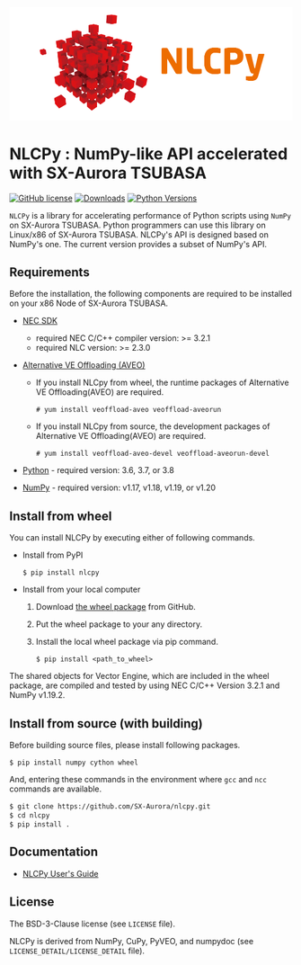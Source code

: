 ![NLCPy_banner](https://github.com/SX-Aurora/nlcpy/blob/master/banner/NLCPy_banner.png?raw=true)

# NLCPy : NumPy-like API accelerated with SX-Aurora TSUBASA

[![GitHub license](https://img.shields.io/github/license/SX-Aurora/nlcpy)](https://github.com/SX-Aurora/nlcpy/blob/master/LICENSE)
[![Downloads](https://pepy.tech/badge/nlcpy)](https://pepy.tech/project/nlcpy)
[![Python Versions](https://img.shields.io/pypi/pyversions/nlcpy.svg)](https://pypi.org/project/nlcpy/)


`NLCPy` is a library for accelerating performance of Python scripts using `NumPy` on SX-Aurora TSUBASA. Python programmers can use this library on Linux/x86 of SX-Aurora TSUBASA. NLCPy's API is designed based on NumPy's one. The current version provides a subset of NumPy's API.

## Requirements

Before the installation, the following components are required to be installed on your x86 Node of SX-Aurora TSUBASA.

- [NEC SDK](https://www.hpc.nec/documents/guide/pdfs/InstallationGuide_E.pdf)
	- required NEC C/C++ compiler version: >= 3.2.1
	- required NLC version: >= 2.3.0

- [Alternative VE Offloading (AVEO)](https://www.hpc.nec/documents/veos/en/aveo/index.html)

	- If you install NLCpy from wheel, the runtime packages of Alternative VE Offloading(AVEO) are required.

        ```
        # yum install veoffload-aveo veoffload-aveorun
        ```

	- If you install NLCpy from source, the development packages of Alternative VE Offloading(AVEO) are required.

        ```
        # yum install veoffload-aveo-devel veoffload-aveorun-devel
        ```

- [Python](https://www.python.org/)
        - required version: 3.6, 3.7, or 3.8

- [NumPy](https://www.numpy.org/)
        - required version: v1.17, v1.18, v1.19, or v1.20

## Install from wheel

You can install NLCPy by executing either of following commands.

- Install from PyPI

    ```
    $ pip install nlcpy
    ```

- Install from your local computer

    1. Download [the wheel package](https://github.com/SX-Aurora/nlcpy/releases/tag/v1.0.0) from GitHub.

    2. Put the wheel package to your any directory.

    3. Install the local wheel package via pip command.

        ```
        $ pip install <path_to_wheel>
        ```

The shared objects for Vector Engine, which are included in the wheel package, are compiled and tested by using NEC C/C++ Version 3.2.1 and NumPy v1.19.2.

## Install from source (with building)

Before building source files, please install following packages.

```
$ pip install numpy cython wheel
```

And, entering these commands in the environment where `gcc` and `ncc` commands are available.

```
$ git clone https://github.com/SX-Aurora/nlcpy.git
$ cd nlcpy
$ pip install .
```

## Documentation
- [NLCPy User's Guide](https://www.hpc.nec/documents/nlcpy/en/index.html)

## License

The BSD-3-Clause license (see `LICENSE` file).

NLCPy is derived from NumPy, CuPy, PyVEO, and numpydoc (see `LICENSE_DETAIL/LICENSE_DETAIL` file).
